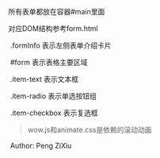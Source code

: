 所有表单都放在容器#main里面

对应DOM结构参考form.html    

​    .formInfo 表示左侧表单介绍卡片

​    \#form 表示表格主要区域

​    .item-text 表示文本框

​    .item-radio 表示单选按钮组

​    .item-checkbox 表示复选框
> wow.js和animate.css是依赖的滚动动画

​    Author: Peng ZiXiu

